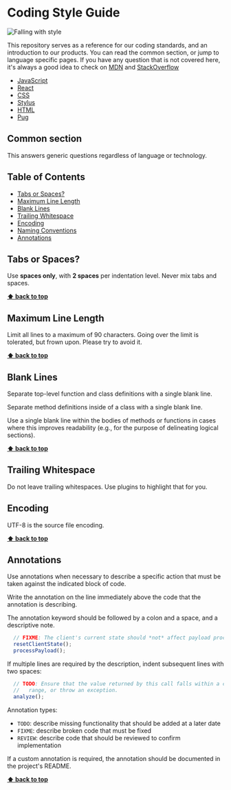 # Coding Style Guide

![Falling with style](http://www.quickmeme.com/img/dc/dc368e07a86a1f14baa5bbe47fa4fbe5a2ad9a9edc6b2413a76705773a1baa20.jpg)

This repository serves as a reference for our coding standards, and an introduction to our products. You can read the common section, or jump to language specific pages. If you have any question that is not covered here, it's always a good idea to check on [MDN](https://developer.mozilla.org/en-US/) and [StackOverflow](http://stackoverflow.com)

- [JavaScript](javascript.md)
- [React](react.md)
- [CSS](css.md)
- [Stylus](stylus.md)
- [HTML](html.md)
- [Pug](pug.md)

## Common section

This answers generic questions regardless of language or technology.

## Table of Contents
- [Tabs or Spaces?](#tabs-or-spaces)
- [Maximum Line Length](#maximum-line-length)
- [Blank Lines](#blank-lines)
- [Trailing Whitespace](#trailing-whitespace)
- [Encoding](#encoding)
- [Naming Conventions](#naming-conventions)
- [Annotations](#annotations)

## Tabs or Spaces?

Use **spaces only**, with **2 spaces** per indentation level. Never mix tabs and spaces.

**[⬆ back to top](#table-of-contents)**

## Maximum Line Length

Limit all lines to a maximum of 90 characters. Going over the limit is tolerated, but frown upon. Please try to avoid it.

**[⬆ back to top](#table-of-contents)**

## Blank Lines

Separate top-level function and class definitions with a single blank line.

Separate method definitions inside of a class with a single blank line.

Use a single blank line within the bodies of methods or functions in cases where this improves readability (e.g., for the purpose of delineating logical sections).

**[⬆ back to top](#table-of-contents)**

## Trailing Whitespace

Do not leave trailing whitespaces. Use plugins to highlight that for you.

## Encoding

UTF-8 is the source file encoding.

**[⬆ back to top](#table-of-contents)**

## Annotations

Use annotations when necessary to describe a specific action that must be taken against the indicated block of code.

Write the annotation on the line immediately above the code that the annotation is describing.

The annotation keyword should be followed by a colon and a space, and a descriptive note.

```javascript
  // FIXME: The client's current state should *not* affect payload processing.
  resetClientState();
  processPayload();
```

If multiple lines are required by the description, indent subsequent lines with two spaces:

```javascript
  // TODO: Ensure that the value returned by this call falls within a certain
  //   range, or throw an exception.
  analyze();
```

Annotation types:

- `TODO`: describe missing functionality that should be added at a later date
- `FIXME`: describe broken code that must be fixed
- `REVIEW`: describe code that should be reviewed to confirm implementation

If a custom annotation is required, the annotation should be documented in the project's README.

**[⬆ back to top](#table-of-contents)**
